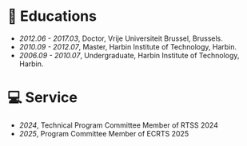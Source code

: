 
# 📖 Educations
- *2012.06 - 2017.03*, Doctor, Vrije Universiteit Brussel, Brussels.
- *2010.09 - 2012.07*, Master, Harbin Institute of Technology, Harbin.
- *2006.09 - 2010.07*, Undergraduate, Harbin Institute of Technology, Harbin.

# 💻 Service
- *2024*, Technical Program Committee Member of RTSS 2024
- *2025*, Program Committee Member of ECRTS 2025
